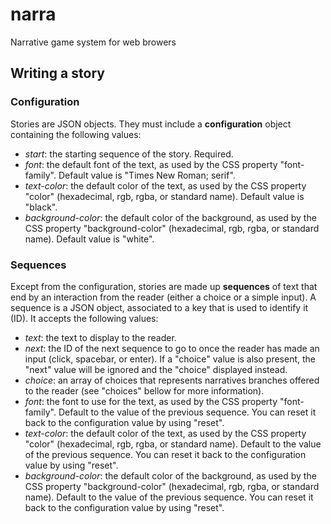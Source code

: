 # narra
 Narrative game system for web browers

 ## Writing a story

 ### Configuration
 Stories are JSON objects. They must include a **configuration** object containing the following values:
 * *start*: the starting sequence of the story. Required.
 * *font*: the default font of the text, as used by the CSS property "font-family". Default value is "Times New Roman; serif".
 * *text-color*: the default color of the text, as used by the CSS property "color" (hexadecimal, rgb, rgba, or standard name). Default value is "black".
 * *background-color*: the default color of the background, as used by the CSS property "background-color" (hexadecimal, rgb, rgba, or standard name). Default value is "white".

 ### Sequences
 Except from the configuration, stories are made up **sequences** of text that end by an interaction from the reader (either a choice or a simple input). A sequence is a JSON object, associated to a key that is used to identify it (ID). It accepts the following values:
 * *text*: the text to display to the reader.
 * *next*: the ID of the next sequence to go to once the reader has made an input (click, spacebar, or enter). If a "choice" value is also present, the "next" value will be ignored and the "choice" displayed instead.
 * *choice*: an array of choices that represents narratives branches offered to the reader (see "choices" bellow for more information).
 * *font*: the font to use for the text, as used by the CSS property "font-family". Default to the value of the previous sequence. You can reset it back to the configuration value by using "reset".
 * *text-color*: the default color of the text, as used by the CSS property "color" (hexadecimal, rgb, rgba, or standard name). Default to the value of the previous sequence. You can reset it back to the configuration value by using "reset".
 * *background-color*: the default color of the background, as used by the CSS property "background-color" (hexadecimal, rgb, rgba, or standard name). Default to the value of the previous sequence. You can reset it back to the configuration value by using "reset".